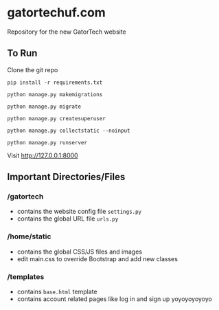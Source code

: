 # gatortechuf.com
Repository for the new GatorTech website

## To Run
Clone the git repo

`pip install -r requirements.txt`

`python manage.py makemigrations`

`python manage.py migrate`

`python manage.py createsuperuser`

`python manage.py collectstatic --noinput`

`python manage.py runserver`

Visit http://127.0.0.1:8000


## Important Directories/Files
### /gatortech
- contains the website config file `settings.py`
- contains the global URL file `urls.py`

### /home/static
- contains the global CSS/JS files and images
- edit main.css to override Bootstrap and add new classes

### /templates
- contains `base.html` template
- contains account related pages like log in and sign up
yoyoyoyoyoyo
